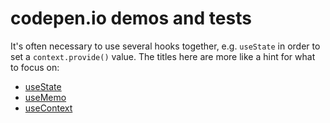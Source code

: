 # codepen.io demos and tests

It's often necessary to use several hooks together, e.g. `useState` in order to set a `context.provide()` value.
The titles here are more like a hint for what to focus on:

  * [useState](https://codepen.io/dakom/pen/bOyzqd)
  * [useMemo](https://codepen.io/dakom/pen/NeVLbe)
  * [useContext](https://codepen.io/dakom/pen/QzRmar)
  
